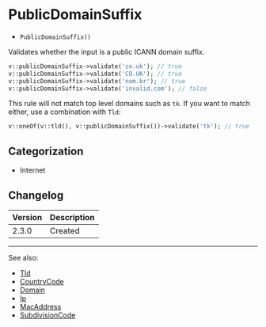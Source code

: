 # PublicDomainSuffix

- `PublicDomainSuffix()`

Validates whether the input is a public ICANN domain suffix.

```php
v::publicDomainSuffix->validate('co.uk'); // true
v::publicDomainSuffix->validate('CO.UK'); // true
v::publicDomainSuffix->validate('nom.br'); // true
v::publicDomainSuffix->validate('invalid.com'); // false
```

This rule will not match top level domains such as `tk`. 
If you want to match either, use a combination with `Tld`:

```php
v::oneOf(v::tld(), v::publicDomainSuffix())->validate('tk'); // true
```

## Categorization

- Internet

## Changelog

Version | Description
--------|-------------
  2.3.0 | Created

***
See also:

- [Tld](Tld.md)
- [CountryCode](CountryCode.md)
- [Domain](Domain.md)
- [Ip](Ip.md)
- [MacAddress](MacAddress.md)
- [SubdivisionCode](SubdivisionCode.md)
